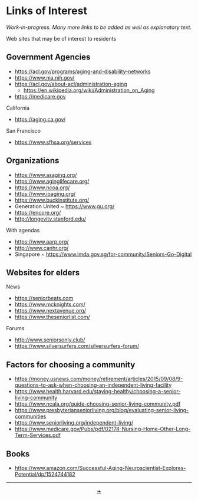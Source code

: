 # Links of Interest

_Work-in-progress. Many more links to be added as well as explanatory text._

Web sites that may be of interest to residents


## Government Agencies

* https://acl.gov/programs/aging-and-disability-networks
* https://www.nia.nih.gov/
* https://acl.gov/about-acl/administration-aging
	* https://en.wikipedia.org/wiki/Administration_on_Aging
* https://medicare.gov

California

* https://aging.ca.gov/

San Francisco

* https://www.sfhsa.org/services


## Organizations

* https://www.asaging.org/
* https://www.aginglifecare.org/
* https://www.ncoa.org/
* https://www.ioaging.org/
* https://www.buckinstitute.org/
* Generation United ~ https://www.gu.org/
* https://encore.org/
* http://longevity.stanford.edu/

With agendas

* https://www.aarp.org/
* http://www.canhr.org/
* Singapore ~ https://www.imda.gov.sg/for-community/Seniors-Go-Digital


## Websites for elders

News

* https://seniorbeats.com
* https://www.mcknights.com/
* https://www.nextavenue.org/
* https://www.theseniorlist.com/

Forums

* http://www.seniorsonly.club/
* https://www.silversurfers.com/silversurfers-forum/


## Factors for choosing a community

* https://money.usnews.com/money/retirement/articles/2015/09/08/9-questions-to-ask-when-choosing-an-independent-living-facility
* https://www.health.harvard.edu/staying-healthy/choosing-a-senior-living-community
* https://www.ncala.org/guide-choosing-senior-living-community.pdf
* https://www.presbyterianseniorliving.org/blog/evaluating-senior-living-communities
* https://www.seniorliving.org/independent-living/
* https://www.medicare.gov/Pubs/pdf/02174-Nursing-Home-Other-Long-Term-Services.pdf


## Books

* https://www.amazon.com/Successful-Aging-Neuroscientist-Explores-Potential/dp/1524744182

***

<center title="hello!" ><a href=javascript:window.scrollTo(0,0); class=aDingbat > ❧ </a></center>
